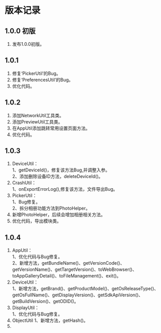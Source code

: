 # 版本记录

## 1.0.0 初版
1. 发布1.0.0初版。

## 1.0.1
1. 修复‘PickerUtil’的Bug。
2. 修复‘PreferencesUtil’的Bug。
3. 优化代码。

## 1.0.2
1. 添加NetworkUtil工具类。
2. 添加PreviewUtil工具类。
3. 在AppUtil添加跳转常用设置页面方法。
4. 优化代码。

## 1.0.3
1. DeviceUtil：   
    1、getDeviceId()，修复该方法Bug,并调整入参。   
    2、添加删除设备ID方法，deleteDeviceId()。 
2. CrashUtil：   
    1、onExportErrorLog(),修复该方法，文件导出Bug。
3. PickerUtil：   
    1、Bug修复。  
    2、拆分相册功能方法到PhotoHelper。  
4. 新增PhotoHelper，后续会增加相册相关方法。  
5. 优化代码，导出模块类。

## 1.0.4
1. AppUtil：   
   1、优化代码与Bug修复。      
   2、新增方法，getBundleName()、getVersionCode()、getVersionName()、getTargetVersion()、toWebBrowser()、toAppGalleryDetail()、toFileManagement()、exit()。    
2. DeviceUtil：      
   1、新增方法，getBrand()、getProductModel()、getOsReleaseType()、getOsFullName()、getDisplayVersion()、getSdkApiVersion()、getBuildVersion()、getODID()。     
3. DisplayUtil：    
   1、优化代码与Bug修复。   
4. ObjectUtil
   1、新增方法，getHash()。
5. 
